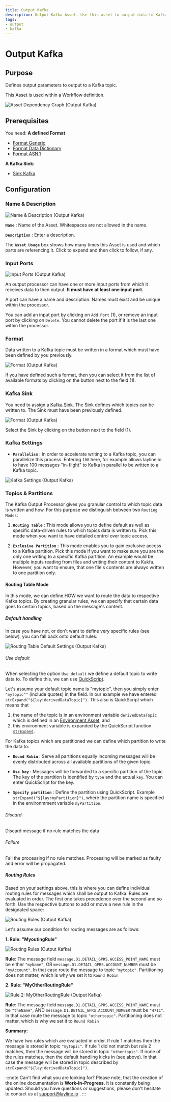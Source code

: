 ```yaml
---
title: Output Kafka
description: Output Kafka Asset. Use this asset to output data to Kafka.
tags:
- output
- kafka
---
```


# Output Kafka

## Purpose

Defines output parameters to output to a Kafka topic.

This Asset is used within a Workflow definition.

![](.asset-output-kafka_images/e7e2e553.png "Asset Dependency Graph (Output Kafka)")

## Prerequisites

You need:
**A defined Format**

* [Format Generic](/assets/formats/asset-format-generic.md)
* [Format Data Dictionary](/assets/formats/asset-format-data-dictionary.md)
* [Format ASN.1](/assets/formats/asset-format-asn1.md)

**A Kafka Sink:**

* [Sink Kafka](/assets/sinks/asset-sink-kafka.md)

## Configuration

### Name & Description

![](.asset-output-kafka_images/525aeabe.png "Name & Description (Output Kafka)")

**`Name`** : Name of the Asset. Whitespaces are not allowed in the name.

**`Description`** : Enter a description.

The **`Asset Usage`** box shows how many times this Asset is used and which parts are referencing it. Click to expand and then click to follow, if any.

### Input Ports

![](.asset-output-kafka_images/ad0ceb69.png "Input Ports (Output Kafka)")

An output processor can have one or more input ports from which it receives data to then output.
**It must have at least one input port.**

A port can have a name and description. Names must exist and be unique within the processor.

You can add an input port by clicking on `Add Port` (1), or remove an input port by clicking on `Delete`.
You cannot delete the port if it is the last one within the processor.

### Format

Data written to a Kafka topic must be written in a format which must have been defined by you previously.

![](.asset-output-kafka_images/407783b7.png "Format (Output Kafka)")

If you have defined such a format, then you can select it from the list of available formats by clicking on the button next to the field (1).

### Kafka Sink

You need to assign a [Kafka Sink](/assets/sinks/asset-sink-kafka.md). The Sink defines which topics can be written to.
The Sink must have been previously defined.

![](.asset-output-kafka_images/407783b7.png "Format (Output Kafka)")

Select the Sink by clicking on the button next to the field (1).

### Kafka Settings

* **`Parallelism`** : In order to accelerate writing to a Kafka topic, you can parallelize this process.
  Entering `100` here, for example allows layline.io to have 100 messages "in-flight" to Kafka in parallel to be written to a Kafka topic.

![](.asset-output-kafka_images/80f062f9.png "Kafka Settings (Output Kafka)")

### Topics & Partitions

The Kafka Output Processor gives you granular control to which topic data is written and how.
For this purpose we distinguish between two `Routing Modes`:

1. **`Routing Table`** : This mode allows you to define default as well as specific data-driven rules to which topics data is written to.
   Pick this mode when you want to have detailed control over topic access.

2. **`Exclusive Partition`** : This mode enables you to gain exclusive access to a Kafka partition.
   Pick this mode if you want to make sure you are the only one writing to a specific Kafka partition.
   An example would be multiple inputs reading from files and writing their content to Kakfa.
   However, you want to ensure, that one file's contents are always written to one partition only.

#### Routing Table Mode

In this mode, we can define HOW we want to route the data to respective Kafka topics.
By creating granular rules, we can specify that certain data goes to certain topics, based on the message's content.

##### Default handling

In case you have not, or don't want to define very specific rules (see below), you can fall back onto default rules.

![](.asset-output-kafka_images/3c29306e.png "Routing Table Default Settings (Output Kafka)")

###### Use default

When selecting the option `Use default` we define a default topic to write data to.
To define this, we can use [QuickScript](/lang-ref/quick-script.md).

Let's assume your default topic name is "mytopic", then you simply enter `"mytopic""` (include quotes) in the field.
In our example we have entered `strExpand("${lay:derivedDataTopic}")`.
This also is QuickScript which means that

1. the name of the topic is in an environment variable `derivedDataTopic` which is defined in an [Environment Asset](/assets/resources/asset-resource-environment.md),
   and
2. this environment variable is expanded by the QuickScript function [`strExpand`](/lang-ref/quick-script.html#strexpand).

For Kafka topics which are partitioned we can define which partition to write the data to:

* **`Round Robin`** : Serve all partitions equally incoming messages will be evenly distributed across all available partitions of the given topic.

* **`Use key`** : Messages will be forwarded to a specific partition of the topic. The key of the partition is identified by `type` and the actual `key`.
  You can enter QuickScript for the key.

* **`Specify partition`** : Define the partition using QuickScript. Example `strExpand("${lay:myPartition}")`, where the partition name is specified in the environmment variable `myPartition`.

###### Discard

Discard message if no rule matches the data

###### Failure

Fail the processing if no rule matches. Processing will be marked as faulty and error will be propagated.

##### Routing Rules

Based on your settings above, this is where you can define individual routing rules for messages which shall be output to Kafka.
Rules are evaluated in order. The first one takes precedence over the second and so forth.
Use the respective buttons to add or move a new rule in the designated space:

![](.asset-output-kafka_images/d5ba3f79.png "Routing Rules (Output Kafka)")

Let's assume our condition for routing messages are as follows:

**1. Rule: "MyoutingRule"**

![](.asset-output-kafka_images/052505d4.png "Routing Rules (Output Kafka)")

**Rule**: The message field `message.D1.DETAIL_GPRS.ACCESS_POINT_NAME` must be either `"myName"`, OR `message.D1.DETAIL_GPRS.ACCOUNT_NUMBER` must be `"myAccount"`.
In that case route the message to topic `"mytopic"`.
Partitioning does not matter, which is why we set it to `Round Robin`

**2. Rule: "MyOtherRoutingRule"**

![](.asset-output-kafka_images/a7bf0f08.png "Rule 2: MyOtherRoutingRule (Output Kafka)")

**Rule**: The message field `message.D1.DETAIL_GPRS.ACCESS_POINT_NAME` must be  `"theName"`, AND `message.D1.DETAIL_GPRS.ACCOUNT_NUMBER` must be `"4711"`.
In that case route the message to topic `"othertopic"`.
Partitioning does not matter, which is why we set it to `Round Robin`

**Summary:**

We have two rules which are evaluated in order.
If rule 1 matches then the message is stored in topic `"mytopic"`. If rule 1 did not match but rule 2 matches, then the message will be stored in topic `"othertopic"`.
If none of the rules matches, then the default handling kicks in (see above).
In that case the message will be stored in topic described by `strExpand("${lay:derivedDataTopic}")`.

:::note Can't find what you are looking for?
Please note, that the creation of the online documentation is **Work-In-Progress**. It is constantly being updated.
Should you have questions or suggestions, please don't hesitate to contact us at support@layline.io .
:::


